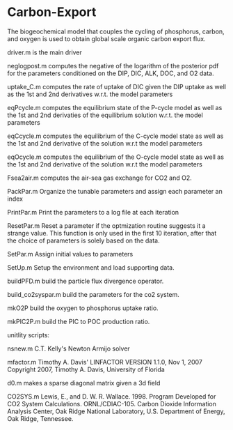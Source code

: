 # Carbon-Export
The biogeochemical model that couples the cycling of phosphorus, carbon, and oxygen is used to obtain global scale organic carbon export flux. 

driver.m is the main driver

neglogpost.m computes the negative of the logarithm of the posterior pdf for the parameters conditioned on the DIP, DIC, ALK, DOC, and O2 data.

uptake_C.m computes the rate of uptake of DIC given the DIP uptake as well as the 1st and 2nd derivatives w.r.t. the model parameters

eqPcycle.m computes the equilibrium state of the P-cycle model as well as the 1st and 2nd derivaties of the equilibrium solution w.r.t. the model parameters

eqCcycle.m computes the equilibrium of the C-cycle model state as well as the 1st and 2nd derivative of the solution w.r.t the model parameters

eqOcycle.m computes the equilibrium of the O-cycle model state as well as the 1st and 2nd derivative of the solution w.r.t the model parameters

Fsea2air.m computes the air-sea gas exchange for CO2 and O2.

PackPar.m Organize the tunable parameters and assign each parameter an index

PrintPar.m Print the parameters to a log file at each iteration

ResetPar.m Reset a parameter if the optmization routine suggests it a strange value. This function is only used in the first 10 iteration, after that the choice of parameters is solely based on the data.

SetPar.m Assign initial values to parameters

SetUp.m Setup the environment and load supporting data.

buildPFD.m build the particle flux divergence operator.

build_co2syspar.m build the parameters for the co2 system.

mkO2P build the oxygen to phosphorus uptake ratio.

mkPIC2P.m build the PIC to POC production ratio.

unitlity scripts:

nsnew.m C.T. Kelly's Newton Armijo solver

mfactor.m Timothy A. Davis' LINFACTOR VERSION 1.1.0, Nov 1, 2007 Copyright 2007, Timothy A. Davis, University of Florida

d0.m makes a sparse diagonal matrix given a 3d field

CO2SYS.m Lewis, E., and D. W. R. Wallace. 1998. Program Developed for CO2 System Calculations. ORNL/CDIAC-105. Carbon Dioxide Information Analysis Center, Oak Ridge National Laboratory, U.S. Department of Energy, Oak Ridge, Tennessee.


